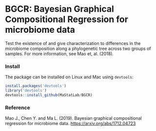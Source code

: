 BGCR: Bayesian Graphical Compositional Regression for microbiome data
====================================================================

Test the existence of and give characterization to differences in the microbiome composition along a phylogenetic tree across two groups of samples. For more information, see Mao et, al. (2018).

### Install
The package can be installed on Linux and Mac using `devtools`:

```R
install.packages('devtools')
library('devtools')
devtools::install_github(MaStatLab/BGCR)
```

### Reference
Mao J., Chen Y. and Ma L. (2019). Bayesian graphical compositional regression for microbiome data. https://arxiv.org/abs/1712.04723
